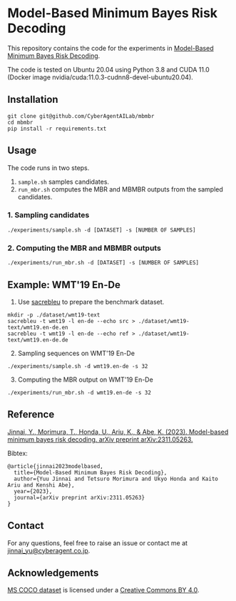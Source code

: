 # Model-Based Minimum Bayes Risk Decoding


This repository contains the code for the experiments in [Model-Based Minimum Bayes Risk Decoding](https://arxiv.org/abs/2311.05263).

The code is tested on Ubuntu 20.04 using Python 3.8 and CUDA 11.0 (Docker image nvidia/cuda:11.0.3-cudnn8-devel-ubuntu20.04).

## Installation

```
git clone git@github.com/CyberAgentAILab/mbmbr
cd mbmbr
pip install -r requirements.txt
```

## Usage

The code runs in two steps.
1. `sample.sh` samples candidates.
2. `run_mbr.sh` computes the MBR and MBMBR outputs from the sampled candidates.

### 1. Sampling candidates

```
./experiments/sample.sh -d [DATASET] -s [NUMBER OF SAMPLES] 
```

### 2. Computing the MBR and MBMBR outputs

```
./experiments/run_mbr.sh -d [DATASET] -s [NUMBER OF SAMPLES]
```


## Example: WMT'19 En-De

1. Use [sacrebleu](https://github.com/mjpost/sacrebleu) to prepare the benchmark dataset.
```
mkdir -p ./dataset/wmt19-text
sacrebleu -t wmt19 -l en-de --echo src > ./dataset/wmt19-text/wmt19.en-de.en
sacrebleu -t wmt19 -l en-de --echo ref > ./dataset/wmt19-text/wmt19.en-de.de
```

2. Sampling sequences on WMT'19 En-De

```
./experiments/sample.sh -d wmt19.en-de -s 32
```

3. Computing the MBR output on WMT'19 En-De

```
./experiments/run_mbr.sh -d wmt19.en-de -s 32
```

## Reference

[Jinnai, Y., Morimura, T., Honda, U., Ariu, K., & Abe, K. (2023). Model-based minimum bayes risk decoding. arXiv preprint arXiv:2311.05263.](https://arxiv.org/abs/2311.05263)

Bibtex:
```
@article{jinnai2023modelbased,
  title={Model-Based Minimum Bayes Risk Decoding},
  author={Yuu Jinnai and Tetsuro Morimura and Ukyo Honda and Kaito Ariu and Kenshi Abe},
  year={2023},
  journal={arXiv preprint arXiv:2311.05263}
}
```

## Contact
For any questions, feel free to raise an issue or contact me at jinnai_yu@cyberagent.co.jp.

## Acknowledgements

[MS COCO dataset](https://cocodataset.org/#home) is licensed under a [Creative Commons BY 4.0](https://creativecommons.org/licenses/by/4.0/).
